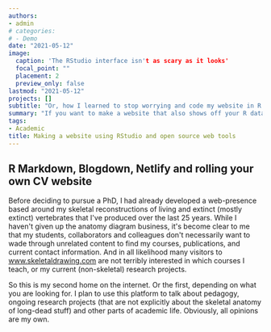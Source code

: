 ```yaml
---
authors:
- admin
# categories:
# - Demo
date: "2021-05-12"
image:
  caption: 'The RStudio interface isn't as scary as it looks'
  focal_point: ""
  placement: 2
  preview_only: false
lastmod: "2021-05-12"
projects: []
subtitle: "Or, how I learned to stop worrying and code my website in R Markdown"
summary: "If you want to make a website that also shows off your R data science skills, you could do worse than writing it with R Markdown and Blogdown."
tags:
- Academic
title: Making a website using RStudio and open source web tools
---
```


## R Markdown, Blogdown, Netlify and rolling your own CV website

Before deciding to pursue a PhD, I had already developed a web-presence based around my skeletal reconstructions of living and extinct (mostly extinct) vertebrates that I've produced over the last 25 years. While I haven't given up the anatomy diagram business, it's become clear to me that my students, collaborators and colleagues don't necessarily want to wade through unrelated content to find my courses, publications, and current contact information. And in all likelihood many visitors to www.skeletaldrawing.com are not terribly interested in which courses I teach, or my current (non-skeletal) research projects.

So this is my second home on the internet. Or the first, depending on what you are looking for. I plan to use this platform to talk about pedagogy, ongoing research projects (that are not explicitly about the skeletal anatomy of long-dead stuff) and other parts of academic life. Obviously, all opinions are my own.
